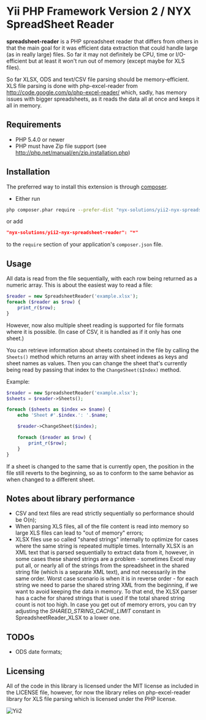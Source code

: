 Yii PHP Framework Version 2 / NYX SpreadSheet Reader
====================================================

**spreadsheet-reader** is a PHP spreadsheet reader that differs from others in that the main goal for it was efficient 
data extraction that could handle large (as in really large) files. So far it may not definitely be CPU, time
or I/O-efficient but at least it won't run out of memory (except maybe for XLS files).

So far XLSX, ODS and text/CSV file parsing should be memory-efficient. XLS file parsing is done with php-excel-reader
from http://code.google.com/p/php-excel-reader/ which, sadly, has memory issues with bigger spreadsheets, as it reads the
data all at once and keeps it all in memory.

## Requirements

*  PHP 5.4.0 or newer
*  PHP must have Zip file support (see http://php.net/manual/en/zip.installation.php)

## Installation

The preferred way to install this extension is through [composer](http://getcomposer.org/download/).

* Either run

```bash
php composer.phar require --prefer-dist "nyx-solutions/yii2-nyx-spreadsheet-reader" "*"
```

or add

```json
"nyx-solutions/yii2-nyx-spreadsheet-reader": "*"
```

to the `require` section of your application's `composer.json` file.

## Usage

All data is read from the file sequentially, with each row being returned as a numeric array.
This is about the easiest way to read a file:

```php
$reader = new SpreadsheetReader('example.xlsx');
foreach ($reader as $row) {
    print_r($row);
}
```

However, now also multiple sheet reading is supported for file formats where it is possible. (In case of CSV, it is handled as if
it only has one sheet.)

You can retrieve information about sheets contained in the file by calling the `Sheets()` method which returns an array with
sheet indexes as keys and sheet names as values. Then you can change the sheet that's currently being read by passing that index
to the `ChangeSheet($Index)` method.

Example:

```php
$reader = new SpreadsheetReader('example.xlsx');
$sheets = $reader->Sheets();

foreach ($sheets as $index => $name) {
    echo 'Sheet #'.$index.': '.$name;

    $reader->ChangeSheet($index);

    foreach ($reader as $row) {
        print_r($row);
    }
}
```

If a sheet is changed to the same that is currently open, the position in the file still reverts to the beginning, so as to conform
to the same behavior as when changed to a different sheet.

## Notes about library performance

*  CSV and text files are read strictly sequentially so performance should be O(n);
*  When parsing XLS files, all of the file content is read into memory so large XLS files can lead to "out of memory" errors;
*  XLSX files use so called "shared strings" internally to optimize for cases where the same string is repeated multiple times.
    Internally XLSX is an XML text that is parsed sequentially to extract data from it, however, in some cases these shared strings are a problem -
    sometimes Excel may put all, or nearly all of the strings from the spreadsheet in the shared string file (which is a separate XML text), and not necessarily in the same
    order. Worst case scenario is when it is in reverse order - for each string we need to parse the shared string XML from the beginning, if we want to avoid keeping the data in memory.
    To that end, the XLSX parser has a cache for shared strings that is used if the total shared string count is not too high. In case you get out of memory errors, you can
    try adjusting the *SHARED_STRING_CACHE_LIMIT* constant in SpreadsheetReader_XLSX to a lower one.

## TODOs

*  ODS date formats;

## Licensing

All of the code in this library is licensed under the MIT license as included in the LICENSE file, however, for now the library relies on php-excel-reader library for XLS file parsing which is licensed under the PHP license.

![Yii2](https://img.shields.io/badge/Powered_by-Yii_Framework-green.svg?style=flat)
